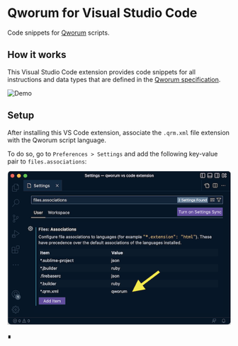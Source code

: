 # Qworum for Visual Studio Code

Code snippets for [Qworum](https://qworum.net) scripts.

## How it works

This Visual Studio Code extension provides code snippets for all instructions and data types that are defined in the [Qworum specification](https://qworum.net/en/specification/v1/).

![Demo](./images/Qworum-VSCode-extension-demo-819x411.png)

## Setup

After installing this VS Code extension, associate the `.qrm.xml` file extension with the Qworum script language.

To do so, go to `Preferences > Settings` and add the following key-value pair to `files.associations`:

![Demo](./images/Qworum-VSCode-settings.png)

∎
